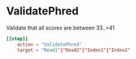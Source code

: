 # ValidatePhred

Validate that all scores are between 33..=41

```toml
[[step]]
    action = "ValidatePhred"
    target = "Read1"|"Read2"|"Index1"|"Index2"
```


